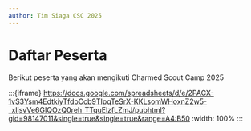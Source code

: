 ```yaml
---
author: Tim Siaga CSC 2025
---
```


# Daftar Peserta
Berikut peserta yang akan mengikuti Charmed Scout Camp 2025

:::{iframe} https://docs.google.com/spreadsheets/d/e/2PACX-1vS3Ysm4EdtkiyTfdoCcb9TIpqTeSrX-KKLsomWHoxnZ2w5-_xIjsvVe6GIQOzQ0reh_TTquElzfLZmJ/pubhtml?gid=98147011&single=true&single=true&range=A4:B50
:width: 100%
:::
